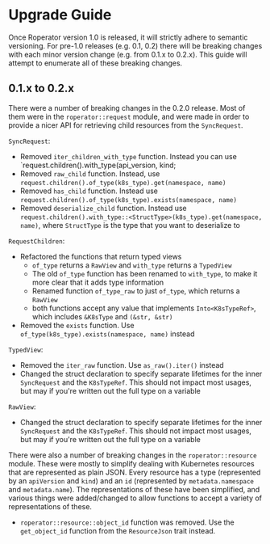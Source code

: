 # Upgrade Guide

Once Roperator version 1.0 is released, it will strictly adhere to semantic versioning. For pre-1.0 releases (e.g. 0.1, 0.2) there will be breaking changes with each minor version change (e.g. from 0.1.x to 0.2.x). This guide will attempt to enumerate all of these breaking changes.

## 0.1.x to 0.2.x

There were a number of breaking changes in the 0.2.0 release. Most of them were in the `roperator::request` module, and were made in order to provide a nicer API for retrieving child resources from the `SyncRequest`.

`SyncRequest`:

- Removed `iter_children_with_type` function. Instead you can use `request.children().with_type(api_version, kind;
- Removed `raw_child` function. Instead, use `request.children().of_type(k8s_type).get(namespace, name)`
- Removed `has_child` function. Instead use `request.children().of_type(k8s_type).exists(namespace, name)`
- Removed `deserialize_child` function. Instead use `request.children().with_type::<StructType>(k8s_type).get(namespace, name)`, where `StructType` is the type that you want to deserialize to

`RequestChildren`:

- Refactored the functions that return typed views
    - `of_type` returns a `RawView` and `with_type` returns a `TypedView`
    - The old `of_type` function has been renamed to `with_type`, to make it more clear that it adds type information
    - Renamed function `of_type_raw` to just `of_type`, which returns a `RawView`
    - both functions accept any value that implements `Into<K8sTypeRef>`, which includes `&K8sType` and `(&str, &str)`
- Removed the `exists` function. Use `of_type(k8s_type).exists(namespace, name)` instead

`TypedView`:

- Removed the `iter_raw` function. Use `as_raw().iter()` instead
- Changed the struct declaration to specify separate lifetimes for the inner `SyncRequest` and the `K8sTypeRef`. This should not impact most usages, but may if you're written out the full type on a variable

`RawView`:

- Changed the struct declaration to specify separate lifetimes for the inner `SyncRequest` and the `K8sTypeRef`. This should not impact most usages, but may if you're written out the full type on a variable

There were also a number of breaking changes in the `roperator::resource` module. These were mostly to simplify dealing with Kubernetes resources that are represented as plain JSON. Every resource has a type (represented by an `apiVersion` and `kind`) and an `id` (represented by `metadata.namespace` and `metadata.name`). The representations of these have been simplified, and various things were added/changed to allow functions to accept a variety of representations of these.

- `roperator::resource::object_id` function was removed. Use the `get_object_id` function from the `ResourceJson` trait instead.

